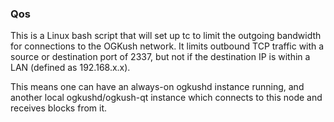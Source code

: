 ### Qos ###

This is a Linux bash script that will set up tc to limit the outgoing bandwidth for connections to the OGKush network. It limits outbound TCP traffic with a source or destination port of 2337, but not if the destination IP is within a LAN (defined as 192.168.x.x).

This means one can have an always-on ogkushd instance running, and another local ogkushd/ogkush-qt instance which connects to this node and receives blocks from it.

